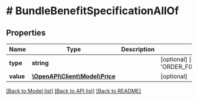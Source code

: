 # # BundleBenefitSpecificationAllOf

## Properties

Name | Type | Description | Notes
------------ | ------------- | ------------- | -------------
**type** | **string** |  | [optional] [default to 'ORDER_FIXED_DISCOUNT']
**value** | [**\OpenAPI\Client\Model\Price**](Price.md) |  | [optional] 

[[Back to Model list]](../../README.md#documentation-for-models) [[Back to API list]](../../README.md#documentation-for-api-endpoints) [[Back to README]](../../README.md)


